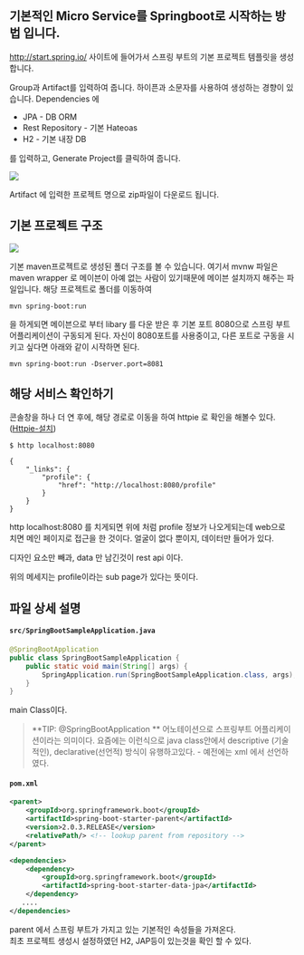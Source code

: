 기본적인 Micro Service를 Springboot로 시작하는 방법 입니다.
--------

http://start.spring.io/
사이트에 들어가서 스프링 부트의 기본 프로젝트 템플릿을 생성합니다.

Group과 Artifact를 입력하여 줍니다. 하이픈과 소문자를 사용하여 생성하는 경향이 있습니다.
Dependencies 에 
* JPA	- DB ORM
* Rest Repository - 기본 Hateoas
* H2	- 기본 내장 DB

를 입력하고, Generate Project를 클릭하여 줍니다.

![](https://raw.githubusercontent.com/wiki/TheOpenCloudEngine/uEngine-cloud/get-started/images/1_1.png)

Artifact 에 입력한 프로젝트 명으로 zip파일이 다운로드 됩니다.


기본 프로젝트 구조
--------
![](https://raw.githubusercontent.com/wiki/TheOpenCloudEngine/uEngine-cloud/get-started/images/1_2.png)

기본 maven프로젝트로 생성된 폴더 구조를 볼 수 있습니다.
여기서 mvnw 파일은 maven wrapper 로 메이븐이 아예 없는 사람이 있기때문에 메이븐 설치까지 해주는 파일입니다.
해당 프로젝트로 폴더를 이동하여

`mvn spring-boot:run`

을 하게되면 메이븐으로 부터 libary 를 다운 받은 후 기본 포트 8080으로 스프링 부트 어플리케이션이 구동되게 된다.
자신이 8080포트를 사용중이고, 다른 포트로 구동을 시키고 싶다면 아래와 같이 시작하면 된다.

`mvn spring-boot:run -Dserver.port=8081`

해당 서비스 확인하기
--------

콘솔창을 하나 더 연 후에, 해당 경로로 이동을 하여 httpie 로 확인을 해볼수 있다.
([Httpie-설치](https://github.com/TheOpenCloudEngine/uEngine-cloud/wiki/Httpie-설치))

```
$ http localhost:8080

{
    "_links": {
        "profile": {
            "href": "http://localhost:8080/profile"
        }
    }
}
```
http localhost:8080 를 치게되면 위에 처럼 profile 정보가 나오게되는데
web으로 치면 메인 페이지로 접근을 한 것이다.
얼굴이 없다 뿐이지, 데이터만 들어가 있다.

디자인 요소만 빼과, data 만 남긴것이 rest api 이다.

위의 메세지는 profile이라는 sub page가 있다는 뜻이다.


파일 상세 설명
-------
#### `src/SpringBootSampleApplication.java`

```java
@SpringBootApplication
public class SpringBootSampleApplication {
	public static void main(String[] args) {
		SpringApplication.run(SpringBootSampleApplication.class, args);
	}
}
```

main Class이다. 
> **TIP: @SpringBootApplication **
> 어노테이션으로 스프링부트 어플리케이션이라는 의미이다.
> 요즘에는 이런식으로 java class안에서 descriptive (기술적인), declarative(선언적) 방식이 유행하고있다. - 예전에는 xml 에서 선언하였다.

#### `pom.xml`

```xml
<parent>
	<groupId>org.springframework.boot</groupId>
	<artifactId>spring-boot-starter-parent</artifactId>
	<version>2.0.3.RELEASE</version>
	<relativePath/> <!-- lookup parent from repository -->
</parent>

<dependencies>
	<dependency>
		<groupId>org.springframework.boot</groupId>
		<artifactId>spring-boot-starter-data-jpa</artifactId>
	</dependency>
   ....
</dependencies>
```
parent 에서 스프링 부트가 가지고 있는 기본적인 속성들을 가져온다.  
최초 프로젝트 생성시 설정하였던 H2, JAP등이 있는것을 확인 할 수 있다.